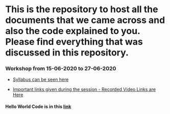 # This is the repository to host all the documents that we came across and also the code explained to you. Please find everything that was discussed in this repository.

### Workshop from 15-06-2020 to 27-06-2020

- [Syllabus can be seen here](/syllabus.md)

- [Important links given during the session - Recorded Video Links are Here](/important_links.md)

#### Hello World Code is in this [link](/HelloWorld)

